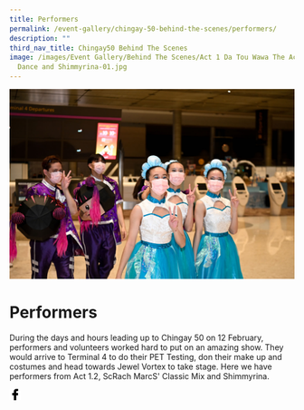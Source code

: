 ```yaml
---
title: Performers
permalink: /event-gallery/chingay-50-behind-the-scenes/performers/
description: ""
third_nav_title: Chingay50 Behind The Scenes
image: /images/Event Gallery/Behind The Scenes/Act 1 Da Tou Wawa The Academy of
  Dance and Shimmyrina-01.jpg
---
```


![Act 1.2 Our Heritage at Terminal 4](/images/Event%20Gallery/Behind%20The%20Scenes/Act%201%20Da%20Tou%20Wawa%20The%20Academy%20of%20Dance%20and%20Shimmyrina-01.jpg)

# **Performers**
During the days and hours leading up to Chingay 50 on 12 February, performers and volunteers worked hard to put on an amazing show. They would arrive to Terminal 4 to do their PET Testing, don their make up and costumes and head towards Jewel Vortex to take stage. Here we have performers from Act 1.2, ScRach MarcS' Classic Mix and Shimmyrina.

<a href="http://www.facebook.com/sharer.php?u=http://www.chingay.gov.sg/image/event-gallery/performers-peacefully-walking" style="float:left;">
	<img src="/images/facebook.png" style="width:auto;height:20px;">
</a>